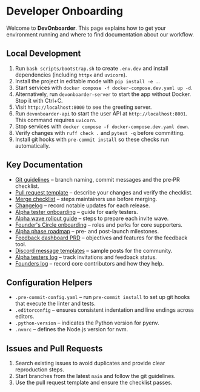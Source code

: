 # Developer Onboarding

Welcome to **DevOnboarder**. This page explains how to get your environment running and where to find documentation about our workflow.

## Local Development

1. Run `bash scripts/bootstrap.sh` to create `.env.dev` and install dependencies
   (including `httpx` and `uvicorn`).
2. Install the project in editable mode with `pip install -e .`.
3. Start services with `docker compose -f docker-compose.dev.yaml up -d`.
4. Alternatively, run `devonboarder-server` to start the app without Docker. Stop it with Ctrl+C.
5. Visit `http://localhost:8000` to see the greeting server.
6. Run `devonboarder-api` to start the user API at `http://localhost:8001`.
   This command requires `uvicorn`.
7. Stop services with `docker compose -f docker-compose.dev.yaml down`.
8. Verify changes with `ruff check .` and `pytest -q` before committing.
9. Install git hooks with `pre-commit install` so these checks run automatically.

## Key Documentation

- [Git guidelines](git-guidelines.md) &ndash; branch naming, commit messages and the pre‑PR checklist.
- [Pull request template](pull_request_template.md) &ndash; describe your changes and verify the checklist.
- [Merge checklist](merge-checklist.md) &ndash; steps maintainers use before merging.
- [Changelog](CHANGELOG.md) &ndash; record notable updates for each release.
- [Alpha tester onboarding](alpha/README.md) &ndash; guide for early testers.
- [Alpha wave rollout guide](alpha/alpha-wave-rollout-guide.md) &ndash; steps to prepare each invite wave.
- [Founder's Circle onboarding](founders/README.md) &ndash; roles and perks for core supporters.
- [Alpha phase roadmap](roadmap/alpha-phase.md) &ndash; pre- and post-launch milestones.
- [Feedback dashboard PRD](prd/feedback-dashboard.md) &ndash; objectives and features for the feedback tool.
- [Discord message templates](discord/discord-message-templates.md) &ndash; sample posts for the community.
- [Alpha testers log](../ALPHA_TESTERS.md) &ndash; track invitations and feedback status.
- [Founders log](../FOUNDERS.md) &ndash; record core contributors and how they help.

## Configuration Helpers

- `.pre-commit-config.yaml` &ndash; run `pre-commit install` to set up git hooks that execute the linter and tests.
- `.editorconfig` &ndash; ensures consistent indentation and line endings across editors.
- `.python-version` &ndash; indicates the Python version for pyenv.
- `.nvmrc` &ndash; defines the Node.js version for nvm.

## Issues and Pull Requests

1. Search existing issues to avoid duplicates and provide clear reproduction steps.
2. Start branches from the latest `main` and follow the git guidelines.
3. Use the pull request template and ensure the checklist passes.

